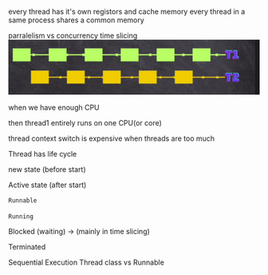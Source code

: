 every thread has it's own registors and cache memory
every thread in a same process shares a common memory

parralelism vs concurrency
time slicing ![1721729708472](image/Notes/timeslicing.png)

when we have enough CPU

then thread1 entirely runs on one CPU(or core)

thread context switch is expensive when threads are too much

Thread has life cycle

new state (before start)

Active state (after start)

    Runnable

    Running

Blocked (waiting) -> (mainly in time slicing)

Terminated

Sequential Execution
Thread class vs Runnable